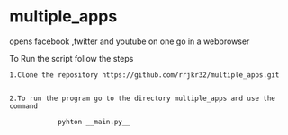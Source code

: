 # multiple_apps
opens facebook ,twitter and youtube on one go in a webbrowser
       
       
To Run the script follow the steps

    1.Clone the repository https://github.com/rrjkr32/multiple_apps.git


    2.To run the program go to the directory multiple_apps and use the command 
                
                pyhton __main.py__
